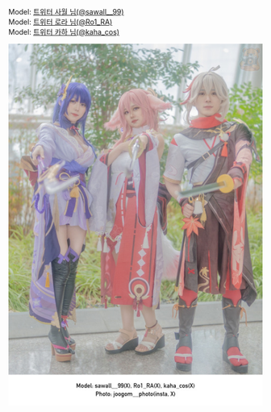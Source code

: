 ﻿---
dddd: 2024.02.18 일페
nickname: 사월+로라+카하
sns_type: x
sns_id: sawall__99__Ro1_RA__kaha_cos
---

Model: <a href="https://x.com/sawall__99" target="_blank">트위터 사월 님(@sawall__99)</a>  
Model: <a href="https://x.com/Ro1_RA" target="_blank">트위터 로라 님(@Ro1_RA)</a>  
Model: <a href="https://x.com/kaha_cos" target="_blank">트위터 카하 님(@kaha_cos)</a>

![일페단체샷.jpg](/assets/img/2024/02-18/일페단체샷.jpg)